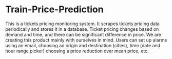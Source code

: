 # Train-Price-Prediction
This is a tickets pricing monitoring system. It scrapes tickets pricing data periodically and stores it in a database. Ticket pricing changes based on demand and time, and there can be significant difference in price. We are creating this product mainly with ourselves in mind. Users can set up alarms using an email, choosing an origin and destination (cities), time (date and hour range picker) choosing a price reduction over mean price, etc.
